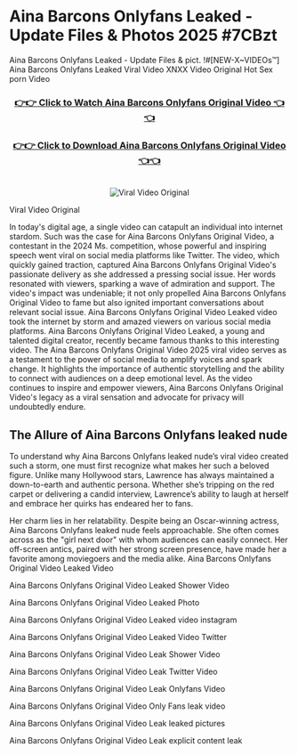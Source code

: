 # Aina Barcons Onlyfans Leaked - Update Files & Photos 2025 #7CBzt

Aina Barcons Onlyfans Leaked - Update Files & pict. !#[NEW-X~VIDEOs™] Aina Barcons Onlyfans Leaked Viral Video XNXX Video Original Hot Sex porn Video
<br>
<div align="center">
<h3><a href="https://links2leaks.com?utm_source=ainabarcons&utm_medium=gitlong" rel="nofollow">👉👉 Click to Watch Aina Barcons Onlyfans Original Video 👈👈</a></h3>
<h3><a href="https://links2leaks.com?utm_source=ainabarcons&utm_medium=gitlong" rel="nofollow">👉👉 Click to Download Aina Barcons Onlyfans Original Video 👈👈</a></h3>
<br>
<a href="https://links2leaks.com?utm_source=ainabarcons&utm_medium=gitlong" rel="nofollow"><img src="https://i.ibb.co/Gkj2r4b/banner.png" alt="Viral Video Original" style="max-width: 100%; display: inline-block;" data-target="animated-image.originalImage"></a>
</div>

Viral Video Original

In today's digital age, a single video can catapult an individual into internet stardom. Such was the case for Aina Barcons Onlyfans Original Video, a contestant in the 2024 Ms. competition, whose powerful and inspiring speech went viral on social media platforms like Twitter.
The video, which quickly gained traction, captured Aina Barcons Onlyfans Original Video's passionate delivery as she addressed a pressing social issue. Her words resonated with viewers, sparking a wave of admiration and support. The video's impact was undeniable; it not only propelled Aina Barcons Onlyfans Original Video to fame but also ignited important conversations about relevant social issue.
Aina Barcons Onlyfans Original Video Leaked video took the internet by storm and amazed viewers on various social media platforms. Aina Barcons Onlyfans Original Video Leaked, a young and talented digital creator, recently became famous thanks to this interesting video.
The Aina Barcons Onlyfans Original Video 2025 viral video serves as a testament to the power of social media to amplify voices and spark change. It highlights the importance of authentic storytelling and the ability to connect with audiences on a deep emotional level. As the video continues to inspire and empower viewers, Aina Barcons Onlyfans Original Video's legacy as a viral sensation and advocate for privacy will undoubtedly endure.

<h2>The Allure of Aina Barcons Onlyfans leaked nude</h2>


To understand why Aina Barcons Onlyfans leaked nude’s viral video created such a storm, one must first recognize what makes her such a beloved figure. Unlike many Hollywood stars, Lawrence has always maintained a down-to-earth and authentic persona. Whether she’s tripping on the red carpet or delivering a candid interview, Lawrence’s ability to laugh at herself and embrace her quirks has endeared her to fans.

Her charm lies in her relatability. Despite being an Oscar-winning actress, Aina Barcons Onlyfans leaked nude feels approachable. She often comes across as the "girl next door" with whom audiences can easily connect. Her off-screen antics, paired with her strong screen presence, have made her a favorite among moviegoers and the media alike.
Aina Barcons Onlyfans Original Video Leaked Video

Aina Barcons Onlyfans Original Video Leaked Shower Video

Aina Barcons Onlyfans Original Video Leaked Photo

Aina Barcons Onlyfans Original Video Leaked video instagram

Aina Barcons Onlyfans Original Video Leaked Video Twitter

Aina Barcons Onlyfans Original Video Leak Shower Video

Aina Barcons Onlyfans Original Video Leak Twitter Video

Aina Barcons Onlyfans Original Video Leak Onlyfans Video

Aina Barcons Onlyfans Original Video Only Fans leak video

Aina Barcons Onlyfans Original Video Leak leaked pictures

Aina Barcons Onlyfans Original Video Leak explicit content leak